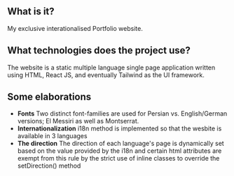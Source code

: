 ## What is it? 

My exclusive interationalised Portfolio website. 



## What technologies does the project use?

The website is a static multiple language single page application written using HTML, React JS, and eventually Tailwind as the UI framework.



## Some elaborations

- **Fonts** Two distinct font-families are used for Persian vs. English/German versions; El Messiri as well as Montserrat.
- **Internationalization** i18n method is implemented so that the wesbite is available in 3 languages
- **The direction** The  direction of each language's page is dynamically set based on the value provided by the i18n and certain html attributes are exempt from this rule by the strict use of inline classes to override the setDirection() method
